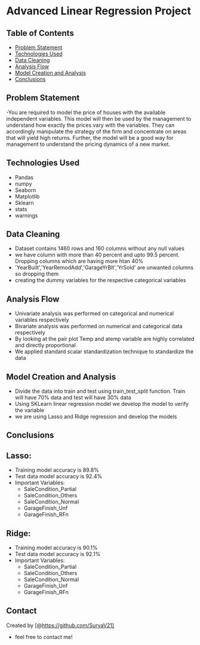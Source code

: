 # Advanced Linear Regression Project 

## Table of Contents
* [Problem Statement](#problem-statement)
* [Technologies Used](#technologies-used)
* [Data Cleaning](#data-cleaning)
* [Analysis Flow](#analysis-flow)
* [Model Creation and Analysis](#Model_Creation_and_Analysis)
* [Conclusions](#conclusions)

<!-- You can include any other section that is pertinent to your problem -->

## Problem Statement
-You are required to model the price of houses with the available independent variables. This model will then be used by the management to understand how exactly the prices vary with the variables. They can accordingly manipulate the strategy of the firm and concentrate on areas that will yield high returns. Further, the model will be a good way for management to understand the pricing dynamics of a new market.

## Technologies Used
- Pandas
- numpy
- Seaborn
- Matplotlib
- Sklearn
- stats
- warnings



## Data Cleaning
- Dataset contains 1460 rows and 160 columns without any null values
- we have column with more than 40 percent and upto 99.5 percent. Dropping columns which are having more htan 40%
- 'YearBuilt','YearRemodAdd','GarageYrBlt','YrSold' are unwanted columns so dropping them
- creating the dummy variables for the respective categorical variables

## Analysis Flow
- Univariate analysis was performed on categorical and numerical variables respectively
- Bivariate analysis was performed on numerical and categorical data respectively
- By looking at the pair plot Temp and atemp variable are highly correlated and directly proportional
- We applied standard scalar  standardization technique to standardize the data

## Model Creation and Analysis
- Divide the data into train and test using train_test_split function. Train will have 70% data and test will have 30% data
- Using SKLearn linear regression model we develop the model to verify the variable 
- we are using Lasso and Ridge regression and develop the models


## Conclusions
## Lasso:
- Training model accuracy is 89.8% 
- Test data model accuracy is 92.4%
- Important Variables:
    - SaleCondition_Partial
    - SaleCondition_Others
    - SaleCondition_Normal
    - GarageFinish_Unf
    - GarageFinish_RFn 
## Ridge:
- Training model accuracy is 90.1% 
- Test data model accuracy is 92.1%
- Important Variables:
    - SaleCondition_Partial
    - SaleCondition_Others
    - SaleCondition_Normal
    - GarageFinish_Unf
    - GarageFinish_RFn 



## Contact
Created by [@https://github.com/SuryaV21]
 - feel free to contact me!
